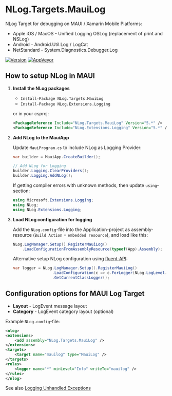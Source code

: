 # NLog.Targets.MauiLog
NLog Target for debugging on MAUI / Xamarin Mobile Platforms:

- Apple iOS / MacOS - Unified Logging OSLog (replacement of print and NSLog) 
- Android - Android.Util.Log / LogCat
- NetStandard - System.Diagnostics.Debugger.Log

[![Version](https://badge.fury.io/nu/NLog.Targets.MauiLog.svg)](https://www.nuget.org/packages/NLog.Targets.MauiLog)
[![AppVeyor](https://img.shields.io/appveyor/ci/nlog/nlog-targets-mauilog/master.svg)](https://ci.appveyor.com/project/nlog/nlog-targets-mauilog/branch/master)

## How to setup NLog in MAUI

1) **Install the NLog packages**

   - `Install-Package NLog.Targets.MauiLog` 
   - `Install-Package NLog.Extensions.Logging` 
    
   or in your csproj:

    ```xml
    <PackageReference Include="NLog.Targets.MauiLog" Version="5.*" />
    <PackageReference Include="NLog.Extensions.Logging" Version="5.*" />
    ```

2) **Add NLog to the MauiApp**

   Update `MauiProgram.cs` to include NLog as Logging Provider: 
   ```csharp
   var builder = MauiApp.CreateBuilder();

   // Add NLog for Logging
   builder.Logging.ClearProviders();
   builder.Logging.AddNLog();
   ```

   If getting compiler errors with unknown methods, then update `using`-section:
   ```csharp
   using Microsoft.Extensions.Logging;
   using NLog;
   using NLog.Extensions.Logging;
   ```

3) **Load NLog configuration for logging**

   Add the `NLog.config`-file into the Application-project as assembly-resource (`Build Action` = `embedded resource`), and load like this:
   ```csharp
   NLog.LogManager.Setup().RegisterMauiLog()
       .LoadConfigurationFromAssemblyResource(typeof(App).Assembly);
   ```
   Alternative setup NLog configuration using [fluent-API](https://github.com/NLog/NLog/wiki/Fluent-Configuration-API):
   ```csharp
   var logger = NLog.LogManager.Setup().RegisterMauiLog()
                    .LoadConfiguration(c => c.ForLogger(NLog.LogLevel.Debug).WriteToMauiLog())
                    .GetCurrentClassLogger();
   ```

## Configuration options for MAUI Log Target

- **Layout** - LogEvent message layout
- **Category** - LogEvent category layout (optional)

Example `NLog.config`-file:

```xml
<nlog>
<extensions>
    <add assembly="NLog.Targets.MauiLog" />
</extensions>
<targets>
    <target name="mauilog" type="MauiLog" />
</targets>
<rules>
    <logger name="*" minLevel="Info" writeTo="mauilog" />
</rules>
</nlog>
```

See also [Logging Unhandled Exceptions](https://github.com/NLog/NLog.Targets.MauiLog/wiki/Logging-Unhandled-Exceptions)
